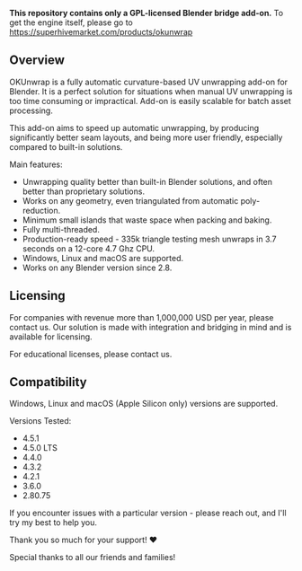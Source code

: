 __This repository contains only a GPL-licensed Blender bridge add-on.__ To get the engine itself, please go to https://superhivemarket.com/products/okunwrap

Overview
--------
OKUnwrap is a fully automatic curvature-based UV unwrapping add-on for Blender.
It is a perfect solution for situations when manual UV unwrapping is too time consuming or impractical.
Add-on is easily scalable for batch asset processing.

This add-on aims to speed up automatic unwrapping, by producing significantly better seam layouts, and being more user friendly, especially compared to built-in solutions.

Main features:

*   Unwrapping quality better than built-in Blender solutions, and often better than proprietary solutions.
*   Works on any geometry, even triangulated from automatic poly-reduction.
*   Minimum small islands that waste space when packing and baking.
*   Fully multi-threaded.
*   Production-ready speed - 335k triangle testing mesh unwraps in 3.7 seconds on a 12-core 4.7 Ghz CPU.
*   Windows, Linux and macOS are supported.
*   Works on any Blender version since 2.8.


Licensing
---------

For companies with revenue more than 1,000,000 USD per year, please contact us.
Our solution is made with integration and bridging in mind and is available for licensing.

For educational licenses, please contact us.

Compatibility
-------------

Windows, Linux and macOS (Apple Silicon only) versions are supported.

Versions Tested:

*   4.5.1
*   4.5.0 LTS
*   4.4.0
*   4.3.2
*   4.2.1
*   3.6.0
*   2.80.75

If you encounter issues with a particular version - please reach out, and I'll try my best to help you.

Thank you so much for your support! ❤️️

Special thanks to all our friends and families!
